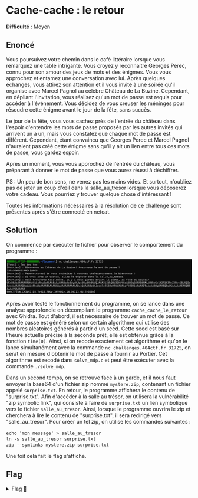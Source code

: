 # Cache-cache : le retour

**Difficulté** : Moyen

## Enoncé

Vous poursuivez votre chemin dans le café littéraire lorsque vous remarquez une table intrigante. Vous croyez y reconnaitre Georges Perec, connu pour son amour des jeux de mots et des énigmes. Vous vous approchez et entamez une conversation avec lui. Après quelques échanges, vous attirez son attention et il vous invite à une soirée qu'il organise avec Marcel Pagnol au célèbre Château de La Buzine. Cependant, en dépliant l'invitation, vous réalisez qu'un mot de passe est requis pour accéder à l'événement. Vous décidez de vous creuser les méninges pour résoudre cette énigme avant le jour de la fête, sans succès.

Le jour de la fête, vous vous cachez près de l'entrée du château dans l'espoir d'entendre les mots de passe proposés par les autres invités qui arrivent un à un, mais vous constatez que chaque mot de passe est différent. Cependant, étant convaincu que Georges Perec et Marcel Pagnol n'auraient pas créé cette énigme sans qu'il y ait un lien entre tous ces mots de passe, vous gardez espoir.

Après un moment, vous vous approchez de l'entrée du château, vous préparant à donner le mot de passe que vous aurez réussi à déchiffrer.

PS : Un peu de bon sens, ne venez pas les mains vides. Et surtout, n'oubliez pas de jeter un coup d'œil dans la salle_au_tresor lorsque vous déposerez votre cadeau. Vous pourriez y trouver quelque chose d'intéressant !

Toutes les informations nécéssaires à la résolution de ce challenge sont présentes après s'être connecté en netcat.


## Solution

On commence par exécuter le fichier pour observer le comportement du programme :

<p align="center"><img src="Execution du programme.png" alt="Execution du programme" width="800"></p>

Après avoir testé le fonctionnement du programme, on se lance dans une analyse approfondie en décompilant le programme `cache_cache_le_retour` avec Ghidra. Tout d'abord, il est nécessaire de trouver un mot de passe. Ce mot de passe est généré selon un certain algorithme qui utilise des nombres aléatoires générés à partir d'un seed. Cette seed est basé sur l'heure actuelle précise à la seconde prêt, elle est obtenue grâce à la fonction `time(0)`. Ainsi, si on recode exactement cet algorithme et qu'on le lance simultanément avec la commande `nc challenges.404ctf.fr 31725`, on serat en mesure d'obtenir le mot de passe à fournir au Portier. Cet algorithme est recodé dans `solve_mdp.c` et peut être exécuter avec la commande `./solve_mdp`.

Dans un second temps, on se retrouve face à un garde, et il nous faut envoyer la base64 d'un fichier zip nommé `mystere.zip`, contenant un fichier appelé `surprise.txt`. En retour, le programme affichera le contenu de "surprise.txt". Afin d'accéder à la salle au trésor, on utilisera la vulnérabilité "zip symbolic link", qui consiste à faire de `surprise.txt` un lien symbolique vers le fichier `salle_au_tresor`. Ainsi, lorsque le programme ouvrira le zip et cherchera à lire le contenu de "surprise.txt", il sera redirigé vers "salle_au_tresor". Pour créer un tel zip, on utilise les commandes suivantes :

```shell
echo 'mon message' > salle_au_tresor
ln -s salle_au_tresor surprise.txt
zip --symlinks mystere.zip surprise.txt
```
Une foit cela fait le flag s'affiche.


## Flag

<details>
<summary> Flag 🚩</summary>

```
404CTF{UN_CH3V41_D3_7r013_P0Ur_3NV4H1r_14_54113_4U_7r350r}
```